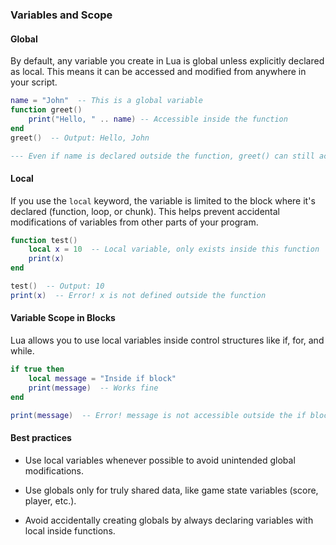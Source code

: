 ### Variables and Scope

#### Global

By default, any variable you create in Lua is global unless explicitly declared as local. This means it can be accessed and modified from anywhere in your script.

```lua
name = "John"  -- This is a global variable
function greet()
    print("Hello, " .. name) -- Accessible inside the function
end
greet()  -- Output: Hello, John

--- Even if name is declared outside the function, greet() can still access it because it's global.
```

#### Local

If you use the `local` keyword, the variable is limited to the block where it's declared (function, loop, or chunk). This helps prevent accidental modifications of variables from other parts of your program.

```lua
function test()
    local x = 10  -- Local variable, only exists inside this function
    print(x)
end

test()  -- Output: 10
print(x)  -- Error! x is not defined outside the function
```

#### Variable Scope in Blocks

Lua allows you to use local variables inside control structures like if, for, and while.

```lua
if true then
    local message = "Inside if block"
    print(message)  -- Works fine
end

print(message)  -- Error! message is not accessible outside the if block
```

#### Best practices

- Use local variables whenever possible to avoid unintended global modifications.

- Use globals only for truly shared data, like game state variables (score, player, etc.).

- Avoid accidentally creating globals by always declaring variables with local inside functions.
